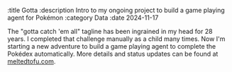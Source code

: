 :title Gotta
:description Intro to my ongoing project to build a game playing agent for Pokémon
:category Data
:date 2024-11-17

The "gotta catch 'em all" tagline has been ingrained in my head for 28 years.
I completed that challenge manually as a child many times.
Now I'm starting a new adventure to build a game playing agent to complete the Pokédex automatically.
More details and status updates can be found at [meltedtofu.com](https://meltedtofu.com).